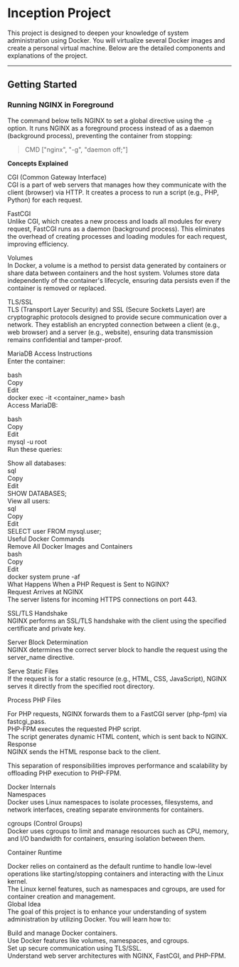 # Inception Project

This project is designed to deepen your knowledge of system administration using Docker. You will virtualize several Docker images and create a personal virtual machine. Below are the detailed components and explanations of the project.

---

## **Getting Started**

### **Running NGINX in Foreground**
The command below tells NGINX to set a global directive using the `-g` option. It runs NGINX as a foreground process instead of as a daemon (background process), preventing the container from stopping:

>CMD ["nginx", "-g", "daemon off;"]



**Concepts Explained**  

CGI (Common Gateway Interface)  
CGI is a part of web servers that manages how they communicate with the client (browser) via HTTP. It creates a process to run a script (e.g., PHP, Python) for each request.  
  
FastCGI  
Unlike CGI, which creates a new process and loads all modules for every request, FastCGI runs as a daemon (background process). This eliminates the overhead of creating processes and loading modules for each request, improving efficiency.  
  
Volumes  
In Docker, a volume is a method to persist data generated by containers or share data between containers and the host system. Volumes store data independently of the container's lifecycle, ensuring data persists even if the container is removed or replaced.  
  
TLS/SSL  
TLS (Transport Layer Security) and SSL (Secure Sockets Layer) are cryptographic protocols designed to provide secure communication over a network. They establish an encrypted connection between a client (e.g., web browser) and a server (e.g., website), ensuring data transmission   remains confidential and tamper-proof.  
  
MariaDB Access Instructions  
Enter the container:  
  
bash  
Copy  
Edit  
docker exec -it <container_name> bash  
Access MariaDB:  
  
bash  
Copy  
Edit  
mysql -u root  
Run these queries:  
  
Show all databases:  
sql  
Copy  
Edit  
SHOW DATABASES;  
View all users:  
sql  
Copy  
Edit  
SELECT user FROM mysql.user;  
Useful Docker Commands  
Remove All Docker Images and Containers  
bash  
Copy  
Edit  
docker system prune -af  
What Happens When a PHP Request is Sent to NGINX?  
Request Arrives at NGINX  
The server listens for incoming HTTPS connections on port 443.  
  
SSL/TLS Handshake  
NGINX performs an SSL/TLS handshake with the client using the specified certificate and private key.  
  
Server Block Determination  
NGINX determines the correct server block to handle the request using the server_name directive.  
  
Serve Static Files  
If the request is for a static resource (e.g., HTML, CSS, JavaScript), NGINX serves it directly from the specified root directory.  
  
Process PHP Files  
  
For PHP requests, NGINX forwards them to a FastCGI server (php-fpm) via fastcgi_pass.  
PHP-FPM executes the requested PHP script.  
The script generates dynamic HTML content, which is sent back to NGINX.  
Response  
NGINX sends the HTML response back to the client.  
  
This separation of responsibilities improves performance and scalability by offloading PHP execution to PHP-FPM.  
  
Docker Internals  
Namespaces  
Docker uses Linux namespaces to isolate processes, filesystems, and network interfaces, creating separate environments for containers.  
  
cgroups (Control Groups)  
Docker uses cgroups to limit and manage resources such as CPU, memory, and I/O bandwidth for containers, ensuring isolation between them.  
  
Container Runtime  
  
Docker relies on containerd as the default runtime to handle low-level operations like starting/stopping containers and interacting with the Linux kernel.  
The Linux kernel features, such as namespaces and cgroups, are used for container creation and management.  
Global Idea  
The goal of this project is to enhance your understanding of system administration by utilizing Docker. You will learn how to:  
  
Build and manage Docker containers.  
Use Docker features like volumes, namespaces, and cgroups.  
Set up secure communication using TLS/SSL.  
Understand web server architectures with NGINX, FastCGI, and PHP-FPM.  


